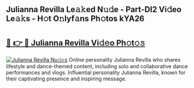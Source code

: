 ## Julianna Revilla Le𝚊𝚔ed N𝚞𝚍e - Part-DI2 Vi𝚍eo Le𝚊𝚔s - H𝚘t O𝚗lyf𝚊ns Ph𝚘tos kYA26

# <h2><a href="http://hfaezq.feru.top/?c=Julianna+Revilla">🔗 👉 🔴 Julianna Revilla Vi𝚍𝚎o Ph𝚘t𝚘𝚜</a></h2>

[![Julianna Revilla Nu𝚍𝚎s](https://i.imgur.com/0TWrTi3.gif)](http://hfaezq.feru.top/?c=Julianna+Revilla)
Online personality Julianna Revilla who shares lifestyle and dance-themed content, including solo and collaborative dance performances and vlogs. Influential personality Julianna Revilla, known for their captivating presence and inspiring message. 
